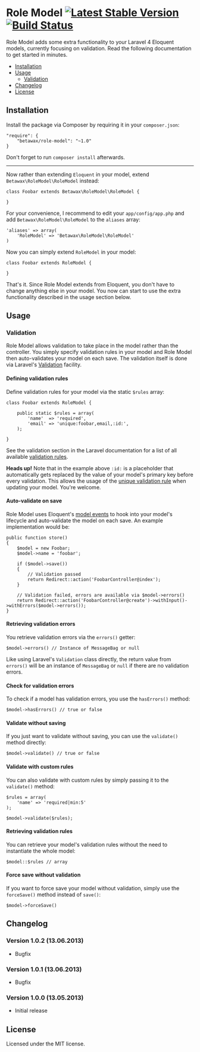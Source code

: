 # Role Model [![Latest Stable Version](https://poser.pugx.org/betawax/role-model/v/stable.png)](https://packagist.org/packages/betawax/role-model) [![Build Status](https://travis-ci.org/betawax/role-model.png?branch=master)](https://travis-ci.org/betawax/role-model) #

Role Model adds some extra functionality to your Laravel 4 Eloquent models, currently focusing on validation. Read the following documentation to get started in minutes.

- [Installation](#installation)
- [Usage](#usage)
	- [Validation](#validation)
- [Changelog](#changelog)
- [License](#license)

## Installation

Install the package via Composer by requiring it in your `composer.json`:

	"require": {
		"betawax/role-model": "~1.0"
	}

Don't forget to run `composer install` afterwards.

---

Now rather than extending `Eloquent` in your model, extend `Betawax\RoleModel\RoleModel` instead:

	class Foobar extends Betawax\RoleModel\RoleModel {
		
	}

For your convenience, I recommend to edit your `app/config/app.php` and add `Betawax\RoleModel\RoleModel` to the `aliases` array:

	'aliases' => array(
		'RoleModel' => 'Betawax\RoleModel\RoleModel'
	)

Now you can simply extend `RoleModel` in your model:

	class Foobar extends RoleModel {
		
	}

That's it. Since Role Model extends from Eloquent, you don't have to change anything else in your model. You now can start to use the extra functionality described in the usage section below.

## Usage

### Validation

Role Model allows validation to take place in the model rather than the controller. You simply specify validation rules in your model and Role Model then auto-validates your model on each save. The validation itself is done via Laravel's [Validation](http://four.laravel.com/docs/validation) facility.

#### Defining validation rules

Define validation rules for your model via the static `$rules` array:

	class Foobar extends RoleModel {
		
		public static $rules = array(
			'name'  => 'required',
			'email' => 'unique:foobar,email,:id:',
		);
		
	}

See the validation section in the Laravel documentation for a list of all available [validation rules](http://four.laravel.com/docs/validation#available-validation-rules).

**Heads up!** Note that in the example above `:id:` is a placeholder that automatically gets replaced by the value of your model's primary key before every validation. This allows the usage of the [unique validation rule](http://four.laravel.com/docs/validation#rule-unique) when updating your model. You're welcome.

#### Auto-validate on save

Role Model uses Eloquent's [model events](http://four.laravel.com/docs/eloquent#model-events) to hook into your model's lifecycle and auto-validate the model on each save. An example implementation would be:

	public function store()
	{
		$model = new Foobar;
		$model->name = 'foobar';
		
		if ($model->save())
		{
			// Validation passed
			return Redirect::action('FoobarController@index');
		}
		
		// Validation failed, errors are available via $model->errors()
		return Redirect::action('FoobarController@create')->withInput()->withErrors($model->errors());
	}

#### Retrieving validation errors

You retrieve validation errors via the `errors()` getter:

	$model->errors() // Instance of MessageBag or null

Like using Laravel's `Validation` class directly, the return value from `errors()` will be an instance of `MessageBag` or `null` if there are no validation errors.

#### Check for validation errors

To check if a model has validation errors, you use the `hasErrors()` method:

	$model->hasErrors() // true or false

#### Validate without saving

If you just want to validate without saving, you can use the `validate()` method directly:

	$model->validate() // true or false

#### Validate with custom rules

You can also validate with custom rules by simply passing it to the `validate()` method:

	$rules = array(
		'name' => 'required|min:5'
	);
	
	$model->validate($rules);

#### Retrieving validation rules

You can retrieve your model's validation rules without the need to instantiate the whole model:

	$model::$rules // array

#### Force save without validation

If you want to force save your model without validation, simply use the `forceSave()` method instead of `save()`:

	$model->forceSave()

## Changelog

### Version 1.0.2 (13.06.2013)

- Bugfix

### Version 1.0.1 (13.06.2013)

- Bugfix

### Version 1.0.0 (13.05.2013)

- Initial release

## License

Licensed under the MIT license.
